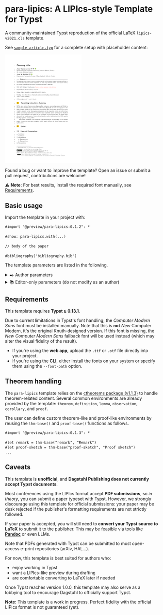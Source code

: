 # para-lipics: A LIPIcs-style Template for Typst

A community-maintained Typst reproduction of the official LaTeX `lipics-v2021.cls` template.

See [`sample-article.typ`](https://github.com/para-lipics/para-lipics/blob/main/template/sample-article.typ) for a complete setup with placeholder content:

<img src="assets/thumbnail.png" alt="para-lipics thumbnail" width="50%">

Found a bug or want to improve the template?
Open an issue or submit a pull request, contributions are welcome!

⚠️ **Note:** For best results, install the required font manually, see [Requirements](#requirements).

## Basic usage

Import the template in your project with:

```typ
#import "@preview/para-lipics:0.1.2": *

#show: para-lipics.with(...)

// body of the paper

#bibliography("bibliography.bib")
```

The template parameters are listed in the following.

<details>
<summary>✒️ Author parameters</summary>

- `title` (`content`): the paper's title
- `title-running` (optional, `content`): the paper's short title displayed in headers (if not provided, `title` is used)
- `authors` (`array`): an array of authors, each author being a dictionary of the form:
    - `name` (`content`): the author's full name
    - `email` (optional, `string`): the author's email
    - `website` (optional, `string`): the author's website
    - `orcid` (optional, `string`): the author's ORCID
    - `affiliations` (`content`): the author's affiliations (use line breaks for multiple affiliations)
- `author-running` (`content`): the list of abbreviated author names, displayed in headers
- `abstract` (`content`): the paper's abstract
- `keywords` (`content`): comma-separated list of keywords
- `category` (optional, `content`): category of the paper (_e.g._, invited paper)
- `related-version` (optional, `content`): link to full version hosted on open-access repos (arXiv, HAL...)
- `supplement` (optional, `content`): link to supplementary material (_e.g._, related research data, source code...)
- `funding` (optional, `content`): paper's funding statement
- `acknowledgements` (optional, `content`): other acknowledgments
- `copyright` (optional, `content`): author's full names
- `ccs-desc` (`content`): [ACM 2012 classification](https://dl.acm.org/ccs/ccs_flat.cfm) of the form `[Category $->$ Sub-category]`
- `line-numbers` (`bool`, default: `false`): whether to enable line numbering
- `anonymous` (`bool`, default: `false`): whether to anonymize authors (_e.g._, for double-blind review)
- `hide-lipics` (`bool`, default: `false`): whether to hide references to LIPIcs series (logo, DOI...), _e.g._, when preparing a arXiv/HAL version
</details>

<!--
- `author-columns` (`bool`, default: `false`): whether to enable a two-column layout for the author/affilation part (only applicable for >6 authors)
-->

<details>
<summary>📚 Editor-only parameters (do not modify as an author)</summary>

- `event-editors` (`content`): full name of editor(s)
- `event-no-eds` (`int`): number of editor(s)
- `event-long-title` (`content`): long title of the event
- `event-short-title` (`content`): short title of the event
- `event-acronym` (`string`): acronym of the event
- `event-year` (`int`): year of the event
- `event-date` (`content`): date of the event (`{month} {start day}--{end day}, {year}` format)
- `event-location` (`content`): location of the event (`{city}, {country}` format)
- `event-logo` (optional, `string`): path the the logo of the event
- `series-volume` (`int`): volume in the series
- `article-no` (`int`): number of the article in the volume
</details>

## Requirements

This template requires **Typst ≥ 0.13.1**.

Due to current limitations in Typst's font handling, the _Computer Modern Sans_ font must be installed manually.
Note that this is **not** _New_ Computer Modern, it's the original Knuth-designed version.
If this font is missing, the _New Computer Modern Sans_ fallback font will be used instead (which may alter the visual fidelity of the result).

- If you're using the **web app**, upload the `.ttf` or `.otf` file directly into your project.
- If you're using the **CLI**, either install the fonts on your system or specify them using the `--font-path` option.

## Theorem handling

The `para-lipics` template relies on the [ctheorems package (v1.1.3)](https://typst.app/universe/package/ctheorems/) to handle theorem-related content.
Several common environments are already provided by the template: `theorem`, `definition`, `lemma`, `observation`, `corollary`, and `proof`.

The user can define custom theorem-like and proof-like environments by reusing the `thm-base()` and `proof-base()` functions as follows.

```typst
#import "@preview/para-lipics:0.1.3": *

#let remark = thm-base("remark", "Remark")
#let proof-sketch = thm-base("proof-sketch", "Proof sketch")
...
```

## Caveats

This template is **unofficial**, and **Dagstuhl Publishing does not currently accept Typst documents**.

Most conferences using the LIPIcs format accept **PDF submissions**, so _in theory_, you can submit a paper typeset with Typst.
However, we strongly discourage using this template for official submissions: your paper may be desk rejected if the publisher's formatting requirements are not strictly followed.

If your paper is accepted, you will still need to **convert your Typst source to LaTeX** to submit it to the publisher.
This may be feasible via tools like [**Pandoc**](https://pandoc.org/) or even LLMs.

Note that PDFs generated with Typst can be submitted to most open-access e-print repositories (arXiv, HAL...).

For now, this template is best suited for authors who:
- enjoy working in Typst
- want a LIPIcs-like preview during drafting
- are comfortable converting to LaTeX later if needed

Once Typst reaches version 1.0.0, this template may also serve as a lobbying tool to encourage Dagstuhl to officially support Typst.

**Note:** This template is a work in progress.
Perfect fidelity with the official LIPIcs format is not guaranteed (yet).